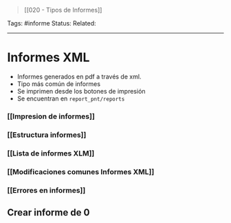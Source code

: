 > [[020 - Tipos de Informes]]

Tags: #informe 
Status: 
Related: 

___
# Informes XML
- Informes generados en pdf a través de xml.
- Tipo más común de informes
- Se imprimen desde los botones de impresión
- Se encuentran en `report_pnt/reports`
### [[Impresion de informes]]
### [[Estructura informes]]
### [[Lista de informes XLM]]
### [[Modificaciones comunes Informes XML]]
### [[Errores en informes]]
## Crear informe de 0

